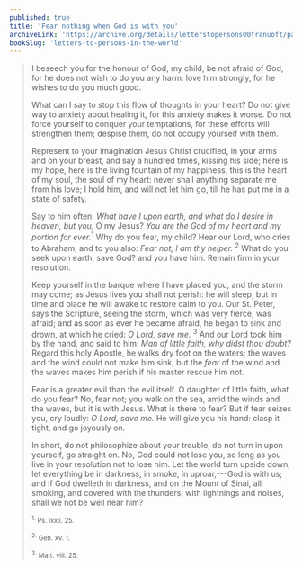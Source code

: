 ```yaml
---
published: true
title: 'Fear nothing when God is with you'
archiveLink: 'https://archive.org/details/letterstopersons00franuoft/page/n328?view=theater'
bookSlug: 'letters-to-persons-in-the-world'
---
```


> I beseech you for the honour of God, my child, be not afraid of God, for he does not wish to do you any harm: love him strongly, for he wishes to do you much good.
>
> What can I say to stop this flow of thoughts in your heart? Do not give way to anxiety about healing it, for this anxiety makes it worse. Do not force yourself to conquer your temptations, for these efforts will strengthen them; despise them, do not occupy yourself with them.
>
> Represent to your imagination Jesus Christ crucified, in your arms and on your breast, and say a hundred times, kissing his side; here is my hope, here is the living fountain of my happiness, this is the heart of my soul, the soul of my heart: never shall anything separate me from his love; I hold him, and will not let him go, till he has put me in a state of safety.
>
> Say to him often: *What have I upon earth, and what do I desire in heaven, but you,* O my Jesus? *You are the God of my heart and my portion for ever.*<sup>1</sup> Why do you fear, my child? Hear our Lord, who cries to Abraham, and to you also: *Fear not, I am thy helper.* <sup>2</sup> What do you seek upon earth, save God? and you have him. Remain firm in your resolution.
>
> Keep yourself in the barque where I have placed you, and the storm may come; as Jesus lives you shall not perish: he will sleep, but in time and place he will awake to restore calm to you. Our St. Peter, says the Scripture, seeing the storm, which was very fierce, was afraid; and as soon as ever he became afraid, he began to sink and drown, at which he cried: *O Lord, save me.* <sup>3</sup> And our Lord took him by the hand, and said to him: *Man of little faith, why didst thou doubt?* Regard this holy Apostle, he walks dry foot on the waters; the waves and the wind could not make him sink, but the *fear* of the wind and the waves makes him perish if his master rescue him not.
>
> Fear is a greater evil than the evil itself. O daughter of little faith, what do you fear? No, fear not; you walk on the sea, amid the winds and the waves, but it is with Jesus. What is there to fear? But if fear seizes you, cry loudly: *O Lord, save me.* He will give you his hand: clasp it tight, and go joyously on.
>
> In short, do not philosophize about your trouble, do not turn in upon yourself, go straight on. No, God could not lose you, so long as you live in your resolution not to lose him. Let the world turn upside down, let everything be in darkness, in smoke, in uproar,---God is with us; and if God dwelleth in darkness, and on the Mount of Sinai, all smoking, and covered with the thunders, with lightnings and noises, shall we not be well near him?
>
> <small><sup>1.</sup> Ps. lxxii. 25.</small>
>
> <small><sup>2.</sup> Gen. xv. 1.</small>
>
> <small><sup>3.</sup> Matt. viii. 25.</small>